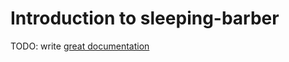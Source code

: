 # Introduction to sleeping-barber

TODO: write [great documentation](http://jacobian.org/writing/what-to-write/)
